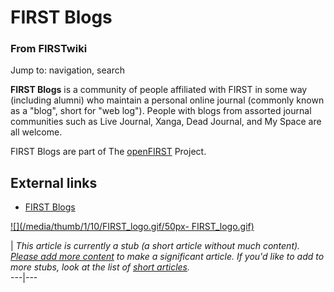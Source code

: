 # FIRST Blogs

### From FIRSTwiki

Jump to: navigation, search

**FIRST Blogs** is a community of people affiliated with FIRST in some way (including alumni) who maintain a personal online journal (commonly known as a "blog", short for "web log"). People with blogs from assorted journal communities such as Live Journal, Xanga, Dead Journal, and My Space are all welcome. 

FIRST Blogs are part of The [openFIRST](/index.php/OpenFIRST "OpenFIRST" )
Project.


##  External links

  * [FIRST Blogs](http://blog.openfirst.org/ "http://blog.openfirst.org/" )

[![](/media/thumb/1/10/FIRST_logo.gif/50px-
FIRST_logo.gif)](/index.php/Image:FIRST_logo.gif "" )

|  _This article is currently a stub (a short article without much content).
[Please add more
content](http://www.firstwiki.net/index.php?title=FIRST_Blogs&action=edit
"http://www.firstwiki.net/index.php?title=FIRST_Blogs&action=edit" ) to make a
significant article. If you'd like to add to more stubs, look at the list of
[short articles](/index.php/Special:Shortpages "Special:Shortpages" )._  
---|---  
  
